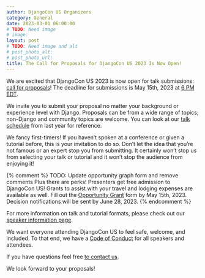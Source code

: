 ```yaml
---
author: DjangoCon US Organizers
category: General
date: 2023-03-01 06:00:00
# TODO: Need image
# image: 
layout: post
# TODO: Need image and alt
# post_photo_alt:
# post_photo_url:
title: The Call for Proposals for DjangoCon US 2023 Is Now Open!
---
```


We are excited that DjangoCon US 2023 is now open for talk submissions: [call for proposals](https://pretalx.com/djangocon-2023/cfp)! The deadline for submissions is May 15th, 2023 at [6 PM EDT](https://time.is/0600PM_15_May_2023_in_Durham,_United_States?DjangoCon_US_CFP_Closes).

We invite you to submit your proposal no matter your background or experience level with Django. Proposals can be from a wide range of topics; non-Django and community topics are welcome. You can look at our [talk schedule](https://2022.djangocon.us/talks/) from last year for reference.

We fancy first-timers! If you haven’t spoken at a conference or given a tutorial before, this is your invitation to do so. Don’t let the idea that you’re not famous or an expert stop you from submitting. It certainly won’t stop us from selecting your talk or tutorial and it won’t stop the audience from enjoying it!

{% comment %}
TODO: Update opportunity graph form and remove comments
Plus there are perks! Presenters get free admission to DjangoCon US! Grants to assist with your travel and lodging expenses are available as well. Fill out the [Opportunity Grant](https://docs.google.com/forms/d/1yc1HqqcJwi669vxTTs1daJbTeiNYwqM2h3gIgqbpWVE/viewform) form by May 15th, 2023. Decision notifications will be sent by June 28, 2023.
{% endcomment %}

For more information on talk and tutorial formats, please check out our [speaker information page](https://2024.djangocon.us/speaking/).

We want everyone attending DjangoCon US to feel safe, welcome, and included. To that end, we have a [Code of Conduct](https://2024.djangocon.us/conduct/) for all speakers and attendees.

If you have questions feel free [to contact us](mailto:hello@djangocon.us).

We look forward to your proposals!
